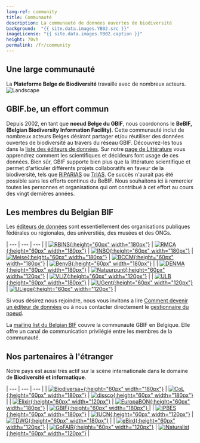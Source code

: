 ```yaml
---
lang-ref: community
title: Communauté
description: La communauté de données ouvertes de biodiversité
background:  "{{ site.data.images.YB02.src }}"
imageLicense: "{{ site.data.images.YB02.caption }}"
height: 70vh
permalink: /fr/community
---
```


## Une large communauté

La **Plateforme Belge de Biodiversité** travaille avec de nombreux acteurs.
![Landscape](/assets/images/placeholders/landscape.png)

## GBIF.be, un effort commun

Depuis 2002, en tant que **noeud Belge du GBIF**, nous coordonons
le **BeBIF, (Belgian Biodiversity Information Facility)**. Cette communauté inclut de nombreux acteurs Belges désirant partager et/ou réutiliser des données ouvertes de biodiversité au travers du réseau GBIF.
Découvrez-les tous dans la [liste des éditeurs de données](/fr/publisher/search).
Sur notre [page de Littérature](/fr/literature/search) vous apprendrez comment les scientifiques et décideurs font usage de ces données. Bien sûr, GBIF supporte bien plus que la littérature scientifique et permet d'articuler différents projets collaboratifs en faveur de la biodiversité, tels que [RIPARIAS](https://www.riparias.be/) ou [TrIAS](https://www.biodiversity.be/3610).
Ce succès n'aurait pas été possible sans les efforts continus du BeBIF.
Nous souhaitons ici à remercier toutes les personnes et organisations qui ont contribué à cet effort au cours des vingt dernières années.

## Les membres du Belgian BIF

Les [éditeurs de données](/fr/publisher/search) sont essentiellement des organisations publiques fédérales ou régionales, des universtiés, des musées et des ONGs.

| --- | --- | --- |
| [![RBINS](/assets/images/logos/RBINS.png){:height="60px" width="180px"}](https://www.naturalsciences.be/en) | [![RMCA](/assets/images/logos/RMCA.jpg){:height="60px" width="180px"}](https://www.africamuseum.be/en) | [![INBO](/assets/images/logos/INBO.png){:height="60px" width="180px"}](https://www.vlaanderen.be/inbo/home/)
| [![Meise](/assets/images/logos/Meise.jpg){:height="60px" width="180px"}](https://www.plantentuinmeise.be/en/) | [![BCCM](/assets/images/logos/BCCM.png){:height="60px" width="180px"}](https://bccm.belspo.be/) | [![BenvB](/assets/images/logos/benvb.png){:height="60px" width="180px"}](https://environment.brussels/) |
| [![DENMA](/assets/images/logos/DEMNA.png){:height="60px" width="180px"}](http://environnement.wallonie.be/administration/demna.htm) | [![Natuurpunt](/assets/images/logos/natuurpunt.jpg){:height="60px" width="120px"}](https://www.natuurpunt.be/) | [![VLIZ](/assets/images/logos/VLIZ.jpg){:height="60px" width="120px"}](https://www.vliz.be/en) |
| [![ULB](/assets/images/logos/ULB.png){:height="60px" width="180px"}](https://www.ulb.be/en) | [![UGent](/assets/images/logos/UGent.png){:height="60px" width="120px"}](https://www.ugent.be/en) | [![ULiege](/assets/images/logos/ULiege.png){:height="60px" width="120px"}](https://www.uliege.be/en) |

Si vous désirez nous rejoindre, nous vous invitons a lire [Comment devenir un éditeur de données](https://www.gbif.org/become-a-publisher) ou à nous contacter directement le [gestionnaire du noeud](mailto:gbif@biodiversity.be).

La [mailing list du Belgian BIF](https://mailman.biodiversity.be/mailman/listinfo/belgianbif) couvre la communauté GBIF en Belgique. Elle offre un canal de communication privilégié entre les membres de la communauté.

## Nos partenaires à l'étranger

Notre pays est aussi très actif sur la scène internationale dans le domaine de **Biodiversité et informatique**.

| --- | --- | --- |
| [![Biodiversa+](/assets/images/logos/biodiversa+.png){:height="60px" width="180px"}](https://www.biodiversa.eu/) | [![CoL](/assets/images/logos/CoL.jpg){:height="60px" width="180px"}](https://www.catalogueoflife.org/) | [![dissco](/assets/images/logos/dissco.png){:height="60px" width="180px"}](https://www.dissco.eu/) |
| [![Elixir](/assets/images/logos/Elixir.png){:height="60px" width="120px"}](https://elixir-europe.org/) | [![EuropaBON](/assets/images/logos/europabon.jpg){:height="60px" width="180px"}](https://europabon.org/) | [![GBIF](/assets/images/logos/GBIF-2015.png){:height="60px" width="180px"} ](https://www.gbif.org) |
| [![IPBES](/assets/images/logos/IPBES.jpg){:height="60px" width="180px"}](https://www.ipbes.net/) | [![IUCN](/assets/images/logos/IUCN.svg){:height="60px" width="120px"}](https://www.iucn.org/) | [![TDWG](/assets/images/logos/tdwg.svg){:height="60px" width="180px"}](https://www.tdwg.org/) |
| [![eBird](/assets/images/logos/eBird.png){:height="60px" width="120px"}](https://ebird.org/home) | [![GoFAIR](/assets/images/logos/GOFAIR.png){:height="60px" width="120px"}](https://www.go-fair.org/fair-principles/) | [![iNaturalist](/assets/images/logos/iNaturalist.png){:height="60px" width="120px"}](https://www.inaturalist.org) |
